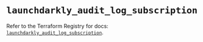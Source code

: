 # `launchdarkly_audit_log_subscription`

Refer to the Terraform Registry for docs: [`launchdarkly_audit_log_subscription`](https://registry.terraform.io/providers/launchdarkly/launchdarkly/2.17.0/docs/resources/audit_log_subscription).
